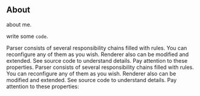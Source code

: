 
## About

about me.

write some `code`.

Parser consists of several responsibility chains filled with rules. You can reconfigure any of them as you wish. Renderer also can be modified and extended. See source code to understand details. Pay attention to these properties. Parser consists of several responsibility chains filled with rules. You can reconfigure any of them as you wish. Renderer also can be modified and extended. See source code to understand details. Pay attention to these properties:

